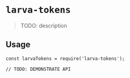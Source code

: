 # `larva-tokens`

> TODO: description

## Usage

```
const larvaTokens = require('larva-tokens');

// TODO: DEMONSTRATE API
```
